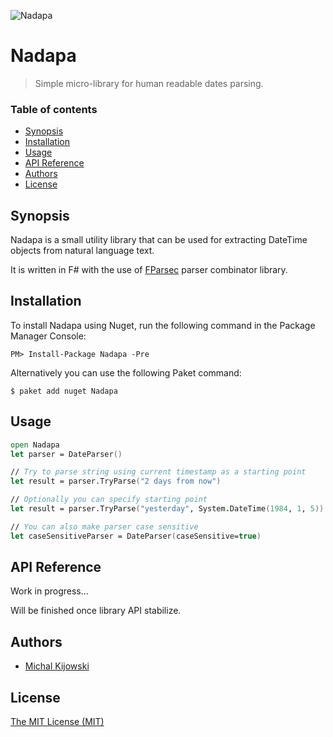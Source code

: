 ![Nadapa](https://lh3.googleusercontent.com/CyGGnsOjYmE05xJWGtYOuFBdq45ytWSXx9NRpfOjeVs=w859-h282-no)

# Nadapa
> Simple micro-library for human readable dates parsing.

### Table of contents
* [Synopsis](#synopsis)
* [Installation](#installation)
* [Usage](#usage)
* [API Reference](#api-reference)
* [Authors](#authors)
* [License](#license)

## Synopsis
Nadapa is a small utility library that can be used for extracting DateTime objects from natural language text.

It is written in F# with the use of [FParsec](http://www.quanttec.com/fparsec/) parser combinator library.
## Installation
To install Nadapa using Nuget, run the following command in the Package Manager Console:
```
PM> Install-Package Nadapa -Pre
```
Alternatively you can use the following Paket command:
```
$ paket add nuget Nadapa
```

## Usage
```fsharp
open Nadapa
let parser = DateParser()

// Try to parse string using current timestamp as a starting point
let result = parser.TryParse("2 days from now")

// Optionally you can specify starting point
let result = parser.TryParse("yesterday", System.DateTime(1984, 1, 5))

// You can also make parser case sensitive
let caseSensitiveParser = DateParser(caseSensitive=true)

```

## API Reference
Work in progress...

Will be finished once library API stabilize.

## Authors
* [Michal Kijowski](michal.kijowski@hotmail.com)

## License
[The MIT License (MIT)](LICENSE.txt)
